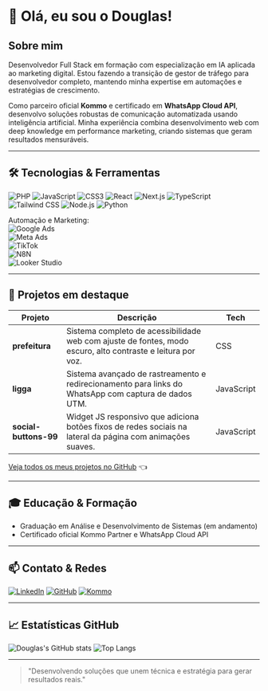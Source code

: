 # 👋 Olá, eu sou o Douglas!

## Sobre mim
Desenvolvedor Full Stack em formação com especialização em IA aplicada ao marketing digital. Estou fazendo a transição de gestor de tráfego para desenvolvedor completo, mantendo minha expertise em automações e estratégias de crescimento.

Como parceiro oficial **Kommo** e certificado em **WhatsApp Cloud API**, desenvolvo soluções robustas de comunicação automatizada usando inteligência artificial. Minha experiência combina desenvolvimento web com deep knowledge em performance marketing, criando sistemas que geram resultados mensuráveis.

---

## 🛠️ Tecnologias & Ferramentas

![PHP](https://img.shields.io/badge/PHP-777BB4?style=for-the-badge&logo=php&logoColor=white)
![JavaScript](https://img.shields.io/badge/JavaScript-F7DF1E?style=for-the-badge&logo=javascript&logoColor=black)
![CSS3](https://img.shields.io/badge/CSS3-1572B6?style=for-the-badge&logo=css3)
![React](https://img.shields.io/badge/React-61DAFB?style=for-the-badge&logo=react&logoColor=black)
![Next.js](https://img.shields.io/badge/Next.js-000000?style=for-the-badge&logo=next.js&logoColor=white)
![TypeScript](https://img.shields.io/badge/TypeScript-3178C6?style=for-the-badge&logo=typescript&logoColor=white)
![Tailwind CSS](https://img.shields.io/badge/Tailwind_CSS-06B6D4?style=for-the-badge&logo=tailwind-css&logoColor=white)
![Node.js](https://img.shields.io/badge/Node.js-339933?style=for-the-badge&logo=node.js&logoColor=white)
![Python](https://img.shields.io/badge/Python-3776AB?style=for-the-badge&logo=python&logoColor=white)

Automação e Marketing:  
![Google Ads](https://img.shields.io/badge/Google_Ads-4285F4?style=for-the-badge&logo=google-ads&logoColor=white)  
![Meta Ads](https://img.shields.io/badge/Meta-1877F2?style=for-the-badge&logo=meta&logoColor=white)  
![TikTok](https://img.shields.io/badge/TikTok-000000?style=for-the-badge&logo=tiktok&logoColor=white)  
![N8N](https://img.shields.io/badge/N8N-000000?style=for-the-badge&logo=n8n&logoColor=white)  
![Looker Studio](https://img.shields.io/badge/Looker_Studio-F9AB00?style=for-the-badge&logo=googleanalytics&logoColor=white)

---

## 🚀 Projetos em destaque

| Projeto         | Descrição                                                                                                    | Tech       |
|-----------------|--------------------------------------------------------------------------------------------------------------|------------|
| **prefeitura**  | Sistema completo de acessibilidade web com ajuste de fontes, modo escuro, alto contraste e leitura por voz. | CSS        |
| **ligga**       | Sistema avançado de rastreamento e redirecionamento para links do WhatsApp com captura de dados UTM.         | JavaScript |
| **social-buttons-99** | Widget JS responsivo que adiciona botões fixos de redes sociais na lateral da página com animações suaves. | JavaScript |

[Veja todos os meus projetos no GitHub](https://github.com/douglasmendescwb) 👈

---

## 🎓 Educação & Formação
- Graduação em Análise e Desenvolvimento de Sistemas (em andamento)
- Certificado oficial Kommo Partner e WhatsApp Cloud API

---

## 📫 Contato & Redes

[![LinkedIn](https://img.shields.io/badge/LinkedIn-Douglas-blue?style=for-the-badge&logo=linkedin&logoColor=white)](https://linkedin.com/in/douglasmendescwb)
[![GitHub](https://img.shields.io/badge/GitHub-Douglas-black?style=for-the-badge&logo=github&logoColor=white)](https://github.com/douglasmendescwb)
[![Kommo](https://img.shields.io/badge/Kommo-Parceiro-blue?style=for-the-badge&logo=kommo&logoColor=white)](https://wa.me/5541985368008)

---

## 📈 Estatísticas GitHub

![Douglas's GitHub stats](https://github-readme-stats.vercel.app/api?username=douglasmendescwb&show_icons=true&theme=dark&count_private=true)
![Top Langs](https://github-readme-stats.vercel.app/api/top-langs/?username=douglasmendescwb&layout=compact&theme=dark)

---

> "Desenvolvendo soluções que unem técnica e estratégia para gerar resultados reais."

